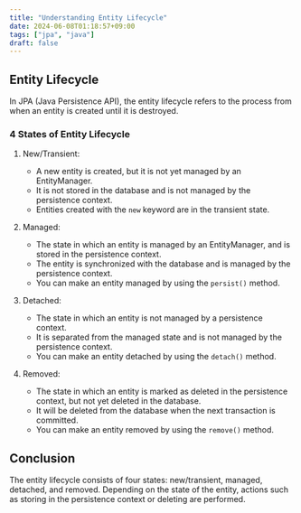 ```yaml
---
title: "Understanding Entity Lifecycle"
date: 2024-06-08T01:18:57+09:00
tags: ["jpa", "java"]
draft: false
---
```


## Entity Lifecycle

In JPA (Java Persistence API), the entity lifecycle refers to the process from when an entity is created until it is destroyed.

### 4 States of Entity Lifecycle

1. New/Transient:

    - A new entity is created, but it is not yet managed by an EntityManager.
    - It is not stored in the database and is not managed by the persistence context.
    - Entities created with the `new` keyword are in the transient state.

2. Managed:

    - The state in which an entity is managed by an EntityManager, and is stored in the persistence context.
    - The entity is synchronized with the database and is managed by the persistence context.
    - You can make an entity managed by using the `persist()` method.

3. Detached:

    - The state in which an entity is not managed by a persistence context.
    - It is separated from the managed state and is not managed by the persistence context.
    - You can make an entity detached by using the `detach()` method.

4. Removed:

    - The state in which an entity is marked as deleted in the persistence context, but not yet deleted in the database.
    - It will be deleted from the database when the next transaction is committed.
    - You can make an entity removed by using the `remove()` method.

## Conclusion

The entity lifecycle consists of four states: new/transient, managed, detached, and removed. Depending on the state of the entity, actions such as storing in the persistence context or deleting are performed.
